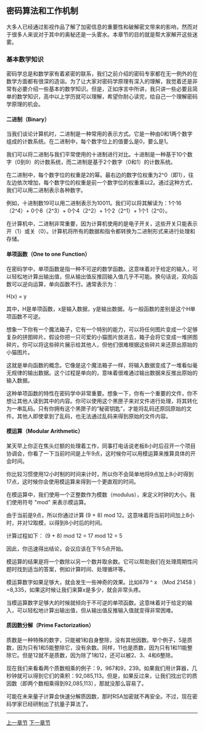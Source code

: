 ## 密码算法和工作机制

大多人已经通过影视作品了解了加密信息的重要性和破解密文带来的影响，然而对于很多人来说对于其中的奥秘还是一头雾水。本章节的目的就是帮大家解开这些迷雾。

### 基本数学知识

密码学总是和数学家有着紧密的联系，我们之前介绍的密码专家都在无一例外的在数学方面都有很深的造诣。为了让大家对密码学原理有深入的理解，我觉着还是非常有必要介绍一些基本的数学知识。但是，正如序言中所讲，我只讲一些必要且简单的数学知识，高中以上学历就可以理解，希望你耐心读完，给自己一个理解密码学原理的机会。

#### 二进制（Binary）

当我们谈论计算机时，二进制是一种常用的表示方式。它是一种由0和1两个数字组成的计数系统。在二进制中，每个数字位上的值要么是0，要么是1。

我们可以将二进制与我们平常使用的十进制进行对比。十进制是一种基于10个数字（0到9）的计数系统，而二进制是基于2个数字（0和1）的计数系统。

在二进制中，每个数字位的权重是2的幂。最右边的数字位权重为2^0（即1），往左边依次增加，每个数字位的权重是前一个数字位的权重乘以2。通过这种方式，我们可以用二进制表示各种数字。

例如，十进制数19可以用二进制表示为10011。我们可以将其解读为：1个16（2^4）+ 0个8（2^3）+ 0个4（2^2）+ 1个2（2^1）+ 1个1（2^0）。

在计算机中，二进制非常重要，因为计算机使用的是电子开关，这些开关只能表示开（1）或关（0）。计算机将所有的数据和指令都转换为二进制形式来进行处理和存储。

#### 单项函数（One to one Function）

在密码学中，单项函数是指一种不可逆的数学函数。这意味着对于给定的输入，可以轻松地计算出输出值，但从输出值反推回输入值几乎不可能。换句话说，双向函数可以逆向运算，单向函数不行。通常表示为：

H(x) = y

其中，H是单项函数，x是输入数据，y是输出数据。与一般函数的差别是这个H单项函数不可逆。

想象一下你有一个魔法箱子，它有一个特别的能力，可以将任何图片变成一个足够复杂的拼图碎片。假设你把一只可爱的小猫图片放进去，箱子会将它变成一堆拼图碎片。你可以将这些碎片展示给其他人，但他们很难根据这些碎片来还原出原始的小猫图片。

这就是单向函数的概念。它像是这个魔法箱子一样，将输入数据变成了一堆看似毫无规律的输出数据。这个过程是单向的，意味着很难通过输出数据来反推出原始的输入数据。

这种单项函数的特性在密码学中非常重要。想象一下，你有一个重要的文件，你不想让其他人读到其中的内容。你可以使用这个黑匣子来对文件进行处理，将其转化为一串乱码。只有你拥有这个黑匣子的“秘密钥匙”，才能将乱码还原回原始的文件。其他人即使拿到了乱码，也无法通过乱码来得到原始的文件内容。

#### 模运算（Modular Arithmetic）

某天早上你正在焦头烂额的处理着工作，同事打电话说老板8小时后召开一个项目协调会，你看了一下当前时间是上午9点，这时候你可以用模运算来推算具体的开会时间。

你比较习惯使用12小时制的时间来计时，所以你不会简单地将9点加上8小时得到17点，这时候你会使用模运算来得到一个更直观的时间。

在模运算中，我们使用一个正整数作为模数（modulus），来定义时钟的大小。我们使用符号 "mod" 来表示模运算。

由于当前是9点，所以你通过计算 (9 + 8) mod 12。这意味着将当前时间加上8小时，并对12取模，以得到8小时后的时间。

计算过程如下：
(9 + 8) mod 12 = 17 mod 12 = 5

因此，你迅速得出结论，会议应该在下午5点开始。

模运算的结果是将一个数除以另一个数并取余数。它可以帮助我们在处理周期性问题时找到适当的答案，例如计算时间、处理循环等。

模运算数字如果足够大，就会发生一些神奇的效果。比如879   ^  x   （Mod 21458 ）=8,335，如果这时候让我们来算x是多少，就会非常头疼。

当模运算数字足够大的时候就倾向于不可逆的单项函数。这意味着对于给定的输入，可以轻松地计算出输出值，但从输出值反推输入值就变得非常困难。

#### 质因数分解（Prime Factorization）

质数是一种特殊的数字，只能被1和自身整除，没有其他因数。举个例子，5是质数，因为只有1和5能整除它，没有余数。同样，11也是质数，因为只有1和11能整除它。但是12就不是质数，因为除了1和12，还可以被2、3、4和6整除。

现在我们来看看两个质数相乘的例子：9，967和9，239。如果我们用计算器，几秒钟就可以得到它们的乘积：92,085,113。但是，如果反过来，让我们找出它的质因数（即两个数相乘得到92,085,113），那就没那么容易了。

可能在未来量子计算会快速分解质因数，那时RSA加密就不再安全。不过，现在密码学家已经研制出了抗量子算法了。



------

[上一章节](charpter02_understanding_cryptography00.md) [下一章节](charpter02_understanding_cryptography02.md)   

